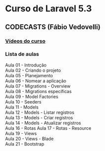 # Curso de Laravel 5.3
## CODECASTS (Fábio Vedovelli)

### [Vídeos do curso](https://www.youtube.com/watch?v=25JnwUAH99U&list=PLy5T05I_eQYM4-B6W374JkAuh_wOrs3Pj)

### Lista de aulas  

Aula 01 - Introdução  
Aula 02 - Criando o projeto  
Aula 05 - Planejamento  
Aula 06 - Nomear a aplicação  
Aula 07 - Migrations - Overview  
Aula 08 - Migrations específicas  
Aula 09 - Model Factories  
Aula 10 - Seeders  
Aula 11 - Models  
Aula 12 - Models - Listar registros  
Aula 13 - Models - Criar registros  
Aula 14 - Models - Atualizar registros  
Aula 16 - Rotas 
Aula 17 - Rotas - Resource  
Aula 19 - Views  
Aula 20 - Views - Blade  
Aula 21 - Bootstrap  